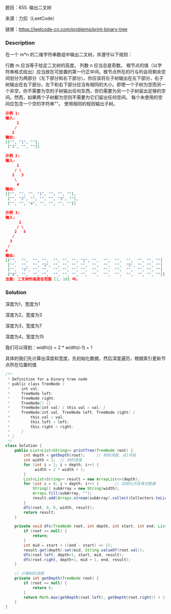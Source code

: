 题目：655. 输出二叉树

来源：力扣（LeetCode）

链接：https://leetcode-cn.com/problems/print-binary-tree


### Description

在一个 m*n 的二维字符串数组中输出二叉树，并遵守以下规则：

行数 m 应当等于给定二叉树的高度。
列数 n 应当总是奇数。
根节点的值（以字符串格式给出）应当放在可放置的第一行正中间。根节点所在的行与列会将剩余空间划分为两部分（左下部分和右下部分）。你应该将左子树输出在左下部分，右子树输出在右下部分。左下和右下部分应当有相同的大小。即使一个子树为空而另一个非空，你不需要为空的子树输出任何东西，但仍需要为另一个子树留出足够的空间。然而，如果两个子树都为空则不需要为它们留出任何空间。
每个未使用的空间应包含一个空的字符串""。
使用相同的规则输出子树。

```json
示例 1:
输入:
     1
    /
   2
输出:
[["", "1", ""],
 ["2", "", ""]]

示例 2:
输入:
     1
    / \
   2   3
    \
     4
输出:
[["", "", "", "1", "", "", ""],
 ["", "2", "", "", "", "3", ""],
 ["", "", "4", "", "", "", ""]]

示例 3:
输入:
      1
     / \
    2   5
   / 
  3 
 / 
4 
输出:
[["",  "",  "", "",  "", "", "", "1", "",  "",  "",  "",  "", "", ""]
 ["",  "",  "", "2", "", "", "", "",  "",  "",  "",  "5", "", "", ""]
 ["",  "3", "", "",  "", "", "", "",  "",  "",  "",  "",  "", "", ""]
 ["4", "",  "", "",  "", "", "", "",  "",  "",  "",  "",  "", "", ""]]
注意: 二叉树的高度在范围 [1, 10] 中。
```



### Solution

深度为1，宽度为1

深度为2，宽度为3

深度为3，宽度为7

深度为4，宽度为15

我们可以得到：width(i) = 2 * width(i-1) + 1

具体的我们先计算出深度和宽度，先初始化数据，然后深度遍历，根据索引更新节点所在位置的值

```java
/**
 * Definition for a binary tree node.
 * public class TreeNode {
 *     int val;
 *     TreeNode left;
 *     TreeNode right;
 *     TreeNode() {}
 *     TreeNode(int val) { this.val = val; }
 *     TreeNode(int val, TreeNode left, TreeNode right) {
 *         this.val = val;
 *         this.left = left;
 *         this.right = right;
 *     }
 * }
 */
class Solution {
    public List<List<String>> printTree(TreeNode root) {
        int depth = getDepth(root);     // 树的深度，从1开始
        int width = 1;  // 树的宽度
        for (int i = 1; i < depth; i++) {
             width = 2 * width + 1;
        }
        List<List<String>> result = new ArrayList<>(depth);
        for (int i = 0; i < depth; i++) {       // 初始化并且填充数据
            String[] subArray = new String[width];
            Arrays.fill(subArray, "");
            result.add(Arrays.stream(subArray).collect(Collectors.toList()));
        }
        dfs(root, 0, 0, width, result);
        return result;
    }

    private void dfs(TreeNode root, int depth, int start, int end, List<List<String>> result) {
        if (root == null) {
            return;
        }
        int mid = start + ((end - start) >> 1);
        result.get(depth).set(mid, String.valueOf(root.val));
        dfs(root.left, depth+1, start, mid, result);
        dfs(root.right, depth+1, mid + 1, end, result);
    }

    // 计算树的深度
    private int getDepth(TreeNode root) {
        if (root == null) {
            return 0;
        }
        return Math.max(getDepth(root.left), getDepth(root.right)) + 1;
    }
}
```

